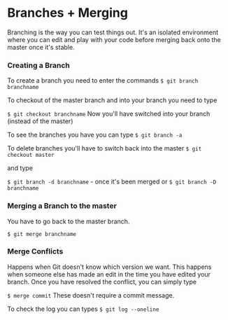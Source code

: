 # Branches + Merging #
Branching is the way you can test things out. It's an isolated environment where you can edit and play with your code before merging back onto the master once it's stable.

### Creating a Branch ###
To create a branch you need to enter the commands
`$ git branch branchname`

To checkout of the master branch and into your branch you need to type

`$ git checkout branchname`
Now you'll have switched into your branch (instead of the master)

To see the branches you have you can type
`$ git branch -a`

To delete branches you'll have to switch back into the master
`$ git checkout master`

and type

`$ git branch -d branchname` - once it's been merged or
`$ git branch -D branchname`

### Merging a Branch to the master ###
You have to go back to the master branch.

`$ git merge branchname`



### Merge Conflicts ###
Happens when Git doesn't know which version we want. This happens when someone else has made an edit in the time you have edited your branch. Once you have resolved the conflict, you can simply type

`$ merge commit` These doesn't require a commit message.

To check the log you can types
`$ git log --oneline`
